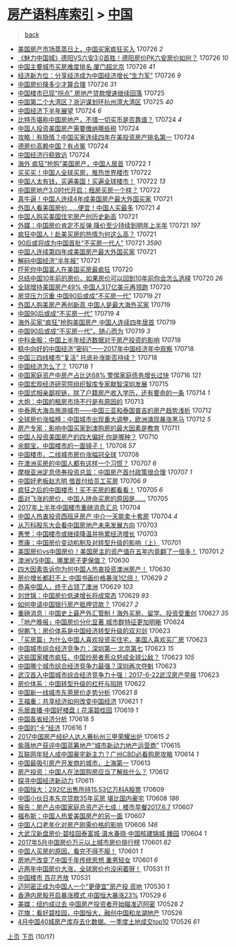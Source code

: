 [房产语料库索引](../../README.md)  > [中国](中国.md)
====
> [back](../README.md)

- [美国房产市场蒸蒸日上，中国买家疯狂买入](http://jkwz.applinzi.com/ittc/6994665026005500945.html#%E7%BE%8E%E5%9B%BD%E6%88%BF%E4%BA%A7%E5%B8%82%E5%9C%BA%E8%92%B8%E8%92%B8%E6%97%A5%E4%B8%8A%EF%BC%8C%E4%B8%AD%E5%9B%BD%E4%B9%B0%E5%AE%B6%E7%96%AF%E7%8B%82%E4%B9%B0%E5%85%A5) 170726 *2* 
- [《魅力中国城》德阳VS六安3:0首胜！德阳房价PK六安房价如何？](http://jkwz.applinzi.com/ittc/6994635758001194000.html#%E3%80%8A%E9%AD%85%E5%8A%9B%E4%B8%AD%E5%9B%BD%E5%9F%8E%E3%80%8B%E5%BE%B7%E9%98%B3VS%E5%85%AD%E5%AE%893%3A0%E9%A6%96%E8%83%9C%EF%BC%81%E5%BE%B7%E9%98%B3%E6%88%BF%E4%BB%B7PK%E5%85%AD%E5%AE%89%E6%88%BF%E4%BB%B7%E5%A6%82%E4%BD%95%EF%BC%9F) 170726 *10* 
- [中国主要城市买房难度排名 厦门超北京](http://jkwz.applinzi.com/ittc/6994629831780992017.html#%E4%B8%AD%E5%9B%BD%E4%B8%BB%E8%A6%81%E5%9F%8E%E5%B8%82%E4%B9%B0%E6%88%BF%E9%9A%BE%E5%BA%A6%E6%8E%92%E5%90%8D+%E5%8E%A6%E9%97%A8%E8%B6%85%E5%8C%97%E4%BA%AC) 170726 *41* 
- [经济新方位：分享经济成为中国经济增长“生力军”](http://jkwz.applinzi.com/ittc/6994599601104225296.html#%E7%BB%8F%E6%B5%8E%E6%96%B0%E6%96%B9%E4%BD%8D%EF%BC%9A%E5%88%86%E4%BA%AB%E7%BB%8F%E6%B5%8E%E6%88%90%E4%B8%BA%E4%B8%AD%E5%9B%BD%E7%BB%8F%E6%B5%8E%E5%A2%9E%E9%95%BF%E2%80%9C%E7%94%9F%E5%8A%9B%E5%86%9B%E2%80%9D) 170726 *9* 
- [中国房价降多少才算合理](http://jkwz.applinzi.com/ittc/6994544227516941328.html#%E4%B8%AD%E5%9B%BD%E6%88%BF%E4%BB%B7%E9%99%8D%E5%A4%9A%E5%B0%91%E6%89%8D%E7%AE%97%E5%90%88%E7%90%86) 170726 *31* 
- [中国楼市已现“拐点” 房地产贷款增速继续回落](http://jkwz.applinzi.com/ittc/6994175637261386768.html#%E4%B8%AD%E5%9B%BD%E6%A5%BC%E5%B8%82%E5%B7%B2%E7%8E%B0%E2%80%9C%E6%8B%90%E7%82%B9%E2%80%9D+%E6%88%BF%E5%9C%B0%E4%BA%A7%E8%B4%B7%E6%AC%BE%E5%A2%9E%E9%80%9F%E7%BB%A7%E7%BB%AD%E5%9B%9E%E8%90%BD) 170725  
- [中国第二个大湾区？浙沪谋划环杭州湾大湾区](http://jkwz.applinzi.com/ittc/6994154509394510864.html#%E4%B8%AD%E5%9B%BD%E7%AC%AC%E4%BA%8C%E4%B8%AA%E5%A4%A7%E6%B9%BE%E5%8C%BA%EF%BC%9F%E6%B5%99%E6%B2%AA%E8%B0%8B%E5%88%92%E7%8E%AF%E6%9D%AD%E5%B7%9E%E6%B9%BE%E5%A4%A7%E6%B9%BE%E5%8C%BA) 170725 *40* 
- [中国经济下半年展望](http://jkwz.applinzi.com/ittc/6993860900745118736.html#%E4%B8%AD%E5%9B%BD%E7%BB%8F%E6%B5%8E%E4%B8%8B%E5%8D%8A%E5%B9%B4%E5%B1%95%E6%9C%9B) 170724 *6* 
- [比特币堪称中国房地产，不惜一切买币是否靠谱？](http://jkwz.applinzi.com/ittc/6993857699102852112.html#%E6%AF%94%E7%89%B9%E5%B8%81%E5%A0%AA%E7%A7%B0%E4%B8%AD%E5%9B%BD%E6%88%BF%E5%9C%B0%E4%BA%A7%EF%BC%8C%E4%B8%8D%E6%83%9C%E4%B8%80%E5%88%87%E4%B9%B0%E5%B8%81%E6%98%AF%E5%90%A6%E9%9D%A0%E8%B0%B1%EF%BC%9F) 170724 *4* 
- [中国人投资美国房产需要缴纳哪些税](http://jkwz.applinzi.com/ittc/6993844762111902737.html#%E4%B8%AD%E5%9B%BD%E4%BA%BA%E6%8A%95%E8%B5%84%E7%BE%8E%E5%9B%BD%E6%88%BF%E4%BA%A7%E9%9C%80%E8%A6%81%E7%BC%B4%E7%BA%B3%E5%93%AA%E4%BA%9B%E7%A8%8E) 170724  
- [攻略｜有隐情？中国买家连续四年在美投资房产排名第一](http://jkwz.applinzi.com/ittc/6993812063502468113.html#%E6%94%BB%E7%95%A5%EF%BD%9C%E6%9C%89%E9%9A%90%E6%83%85%EF%BC%9F%E4%B8%AD%E5%9B%BD%E4%B9%B0%E5%AE%B6%E8%BF%9E%E7%BB%AD%E5%9B%9B%E5%B9%B4%E5%9C%A8%E7%BE%8E%E6%8A%95%E8%B5%84%E6%88%BF%E4%BA%A7%E6%8E%92%E5%90%8D%E7%AC%AC%E4%B8%80) 170724  
- [德房价高赖中国？有点冤](http://jkwz.applinzi.com/ittc/6993800944587113488.html#%E5%BE%B7%E6%88%BF%E4%BB%B7%E9%AB%98%E8%B5%96%E4%B8%AD%E5%9B%BD%EF%BC%9F%E6%9C%89%E7%82%B9%E5%86%A4) 170724  
- [中国经济行稳致远](http://jkwz.applinzi.com/ittc/6993757355098244113.html#%E4%B8%AD%E5%9B%BD%E7%BB%8F%E6%B5%8E%E8%A1%8C%E7%A8%B3%E8%87%B4%E8%BF%9C) 170724  
- [海外 疯狂“抢购”美国房产，中国人居首](http://jkwz.applinzi.com/ittc/6993253953574536208.html#%E6%B5%B7%E5%A4%96+%E7%96%AF%E7%8B%82%E2%80%9C%E6%8A%A2%E8%B4%AD%E2%80%9D%E7%BE%8E%E5%9B%BD%E6%88%BF%E4%BA%A7%EF%BC%8C%E4%B8%AD%E5%9B%BD%E4%BA%BA%E5%B1%85%E9%A6%96) 170722 *1* 
- [买买买！中国人全球买房，推热世界楼市](http://jkwz.applinzi.com/ittc/6993146668172968976.html#%E4%B9%B0%E4%B9%B0%E4%B9%B0%EF%BC%81%E4%B8%AD%E5%9B%BD%E4%BA%BA%E5%85%A8%E7%90%83%E4%B9%B0%E6%88%BF%EF%BC%8C%E6%8E%A8%E7%83%AD%E4%B8%96%E7%95%8C%E6%A5%BC%E5%B8%82) 170722  
- [中国人太有钱，买遍美国！买遍全球楼市！](http://jkwz.applinzi.com/ittc/6993146668156191761.html#%E4%B8%AD%E5%9B%BD%E4%BA%BA%E5%A4%AA%E6%9C%89%E9%92%B1%EF%BC%8C%E4%B9%B0%E9%81%8D%E7%BE%8E%E5%9B%BD%EF%BC%81%E4%B9%B0%E9%81%8D%E5%85%A8%E7%90%83%E6%A5%BC%E5%B8%82%EF%BC%81) 170722 *13* 
- [中国房地产3.0时代开启：租房买房一个样？](http://jkwz.applinzi.com/ittc/6993059086768538640.html#%E4%B8%AD%E5%9B%BD%E6%88%BF%E5%9C%B0%E4%BA%A73.0%E6%97%B6%E4%BB%A3%E5%BC%80%E5%90%AF%EF%BC%9A%E7%A7%9F%E6%88%BF%E4%B9%B0%E6%88%BF%E4%B8%80%E4%B8%AA%E6%A0%B7%EF%BC%9F) 170722  
- [真牛逼！中国人连续4年成美国房产最大外国买家](http://jkwz.applinzi.com/ittc/6992833985393460241.html#%E7%9C%9F%E7%89%9B%E9%80%BC%EF%BC%81%E4%B8%AD%E5%9B%BD%E4%BA%BA%E8%BF%9E%E7%BB%AD4%E5%B9%B4%E6%88%90%E7%BE%8E%E5%9B%BD%E6%88%BF%E4%BA%A7%E6%9C%80%E5%A4%A7%E5%A4%96%E5%9B%BD%E4%B9%B0%E5%AE%B6) 170721  
- [外国人看美国房价……便宜！中国人买最多](http://jkwz.applinzi.com/ittc/6992780495900115984.html#%E5%A4%96%E5%9B%BD%E4%BA%BA%E7%9C%8B%E7%BE%8E%E5%9B%BD%E6%88%BF%E4%BB%B7%E2%80%A6%E2%80%A6%E4%BE%BF%E5%AE%9C%EF%BC%81%E4%B8%AD%E5%9B%BD%E4%BA%BA%E4%B9%B0%E6%9C%80%E5%A4%9A) 170721 *4* 
- [中国人购买美国住宅房产创历史新高](http://jkwz.applinzi.com/ittc/6992691606107718672.html#%E4%B8%AD%E5%9B%BD%E4%BA%BA%E8%B4%AD%E4%B9%B0%E7%BE%8E%E5%9B%BD%E4%BD%8F%E5%AE%85%E6%88%BF%E4%BA%A7%E5%88%9B%E5%8E%86%E5%8F%B2%E6%96%B0%E9%AB%98) 170721  
- [外媒：中国房价肯定不反弹 降价至少持续到明年上半年](http://jkwz.applinzi.com/ittc/6992689451955127312.html#%E5%A4%96%E5%AA%92%EF%BC%9A%E4%B8%AD%E5%9B%BD%E6%88%BF%E4%BB%B7%E8%82%AF%E5%AE%9A%E4%B8%8D%E5%8F%8D%E5%BC%B9+%E9%99%8D%E4%BB%B7%E8%87%B3%E5%B0%91%E6%8C%81%E7%BB%AD%E5%88%B0%E6%98%8E%E5%B9%B4%E4%B8%8A%E5%8D%8A%E5%B9%B4) 170721 *197* 
- [疯狂中国人！赴美买房的热情为何这么高？](http://jkwz.applinzi.com/ittc/6992657179772191760.html#%E7%96%AF%E7%8B%82%E4%B8%AD%E5%9B%BD%E4%BA%BA%EF%BC%81%E8%B5%B4%E7%BE%8E%E4%B9%B0%E6%88%BF%E7%9A%84%E7%83%AD%E6%83%85%E4%B8%BA%E4%BD%95%E8%BF%99%E4%B9%88%E9%AB%98%EF%BC%9F) 170721  
- [90后或将成为中国首批“不买房一代人”](http://jkwz.applinzi.com/ittc/6992468122597327888.html#90%E5%90%8E%E6%88%96%E5%B0%86%E6%88%90%E4%B8%BA%E4%B8%AD%E5%9B%BD%E9%A6%96%E6%89%B9%E2%80%9C%E4%B8%8D%E4%B9%B0%E6%88%BF%E4%B8%80%E4%BB%A3%E4%BA%BA%E2%80%9D) 170721 *3590* 
- [中国人连续第四年成美国房产最大外国买家](http://jkwz.applinzi.com/ittc/6992643810088453136.html#%E4%B8%AD%E5%9B%BD%E4%BA%BA%E8%BF%9E%E7%BB%AD%E7%AC%AC%E5%9B%9B%E5%B9%B4%E6%88%90%E7%BE%8E%E5%9B%BD%E6%88%BF%E4%BA%A7%E6%9C%80%E5%A4%A7%E5%A4%96%E5%9B%BD%E4%B9%B0%E5%AE%B6) 170721  
- [解码中国经济“半年报”](http://jkwz.applinzi.com/ittc/6992585241645286161.html#%E8%A7%A3%E7%A0%81%E4%B8%AD%E5%9B%BD%E7%BB%8F%E6%B5%8E%E2%80%9C%E5%8D%8A%E5%B9%B4%E6%8A%A5%E2%80%9D) 170721  
- [吓死你中国富人在美国买房最疯狂](http://jkwz.applinzi.com/ittc/6992392429314245649.html#%E5%90%93%E6%AD%BB%E4%BD%A0%E4%B8%AD%E5%9B%BD%E5%AF%8C%E4%BA%BA%E5%9C%A8%E7%BE%8E%E5%9B%BD%E4%B9%B0%E6%88%BF%E6%9C%80%E7%96%AF%E7%8B%82) 170720  
- [总结中国10年前的房价，如果房价可以回到10年前你会怎么选择](http://jkwz.applinzi.com/ittc/6992147949654901777.html#%E6%80%BB%E7%BB%93%E4%B8%AD%E5%9B%BD10%E5%B9%B4%E5%89%8D%E7%9A%84%E6%88%BF%E4%BB%B7%EF%BC%8C%E5%A6%82%E6%9E%9C%E6%88%BF%E4%BB%B7%E5%8F%AF%E4%BB%A5%E5%9B%9E%E5%88%B010%E5%B9%B4%E5%89%8D%E4%BD%A0%E4%BC%9A%E6%80%8E%E4%B9%88%E9%80%89%E6%8B%A9) 170720 *26* 
- [全球增持美国房产49% 中国人317亿美元再领跑](http://jkwz.applinzi.com/ittc/6992166790808208400.html#%E5%85%A8%E7%90%83%E5%A2%9E%E6%8C%81%E7%BE%8E%E5%9B%BD%E6%88%BF%E4%BA%A749%25+%E4%B8%AD%E5%9B%BD%E4%BA%BA317%E4%BA%BF%E7%BE%8E%E5%85%83%E5%86%8D%E9%A2%86%E8%B7%91) 170720  
- [房贷压力沉重 中国90后或成“不买房一代”](http://jkwz.applinzi.com/ittc/6992046301272097808.html#%E6%88%BF%E8%B4%B7%E5%8E%8B%E5%8A%9B%E6%B2%89%E9%87%8D+%E4%B8%AD%E5%9B%BD90%E5%90%8E%E6%88%96%E6%88%90%E2%80%9C%E4%B8%8D%E4%B9%B0%E6%88%BF%E4%B8%80%E4%BB%A3%E2%80%9D) 170719 *21* 
- [外国人购美房产再创新高 中国人是最大海外买家](http://jkwz.applinzi.com/ittc/6991954981392221201.html#%E5%A4%96%E5%9B%BD%E4%BA%BA%E8%B4%AD%E7%BE%8E%E6%88%BF%E4%BA%A7%E5%86%8D%E5%88%9B%E6%96%B0%E9%AB%98+%E4%B8%AD%E5%9B%BD%E4%BA%BA%E6%98%AF%E6%9C%80%E5%A4%A7%E6%B5%B7%E5%A4%96%E4%B9%B0%E5%AE%B6) 170719  
- [中国90后或成“不买房一代”](http://jkwz.applinzi.com/ittc/6991948628854572048.html#%E4%B8%AD%E5%9B%BD90%E5%90%8E%E6%88%96%E6%88%90%E2%80%9C%E4%B8%8D%E4%B9%B0%E6%88%BF%E4%B8%80%E4%BB%A3%E2%80%9D) 170719 *4* 
- [海外买家“疯狂”抢购美国房产 中国人连续四年居首](http://jkwz.applinzi.com/ittc/6991938445503890448.html#%E6%B5%B7%E5%A4%96%E4%B9%B0%E5%AE%B6%E2%80%9C%E7%96%AF%E7%8B%82%E2%80%9D%E6%8A%A2%E8%B4%AD%E7%BE%8E%E5%9B%BD%E6%88%BF%E4%BA%A7+%E4%B8%AD%E5%9B%BD%E4%BA%BA%E8%BF%9E%E7%BB%AD%E5%9B%9B%E5%B9%B4%E5%B1%85%E9%A6%96) 170719  
- [中国90后或成“不买房一代”，随心而为](http://jkwz.applinzi.com/ittc/6991685412408787984.html#%E4%B8%AD%E5%9B%BD90%E5%90%8E%E6%88%96%E6%88%90%E2%80%9C%E4%B8%8D%E4%B9%B0%E6%88%BF%E4%B8%80%E4%BB%A3%E2%80%9D%EF%BC%8C%E9%9A%8F%E5%BF%83%E8%80%8C%E4%B8%BA) 170719 *3* 
- [中科金服：中国上半年经济数据对于房产投资的影响](http://jkwz.applinzi.com/ittc/6991699160083203089.html#%E4%B8%AD%E7%A7%91%E9%87%91%E6%9C%8D%EF%BC%9A%E4%B8%AD%E5%9B%BD%E4%B8%8A%E5%8D%8A%E5%B9%B4%E7%BB%8F%E6%B5%8E%E6%95%B0%E6%8D%AE%E5%AF%B9%E4%BA%8E%E6%88%BF%E4%BA%A7%E6%8A%95%E8%B5%84%E7%9A%84%E5%BD%B1%E5%93%8D) 170718  
- [稳中向好的中国经济“密码”——2017年中国经济年中观察](http://jkwz.applinzi.com/ittc/6991671012809507600.html#%E7%A8%B3%E4%B8%AD%E5%90%91%E5%A5%BD%E7%9A%84%E4%B8%AD%E5%9B%BD%E7%BB%8F%E6%B5%8E%E2%80%9C%E5%AF%86%E7%A0%81%E2%80%9D%E2%80%94%E2%80%942017%E5%B9%B4%E4%B8%AD%E5%9B%BD%E7%BB%8F%E6%B5%8E%E5%B9%B4%E4%B8%AD%E8%A7%82%E5%AF%9F) 170718  
- [中国三四线楼市“复活” 托底补涨能否持续？](http://jkwz.applinzi.com/ittc/6991670934938059537.html#%E4%B8%AD%E5%9B%BD%E4%B8%89%E5%9B%9B%E7%BA%BF%E6%A5%BC%E5%B8%82%E2%80%9C%E5%A4%8D%E6%B4%BB%E2%80%9D+%E6%89%98%E5%BA%95%E8%A1%A5%E6%B6%A8%E8%83%BD%E5%90%A6%E6%8C%81%E7%BB%AD%EF%BC%9F) 170718  
- [中国经济怎么了？](http://jkwz.applinzi.com/ittc/6991556978672141329.html#%E4%B8%AD%E5%9B%BD%E7%BB%8F%E6%B5%8E%E6%80%8E%E4%B9%88%E4%BA%86%EF%BC%9F) 170718 *1* 
- [中国家庭资产中房产占比达68% 警惕家庭债务增长过快](http://jkwz.applinzi.com/ittc/6990846797713769489.html#%E4%B8%AD%E5%9B%BD%E5%AE%B6%E5%BA%AD%E8%B5%84%E4%BA%A7%E4%B8%AD%E6%88%BF%E4%BA%A7%E5%8D%A0%E6%AF%94%E8%BE%BE68%25+%E8%AD%A6%E6%83%95%E5%AE%B6%E5%BA%AD%E5%80%BA%E5%8A%A1%E5%A2%9E%E9%95%BF%E8%BF%87%E5%BF%AB) 170716 *121* 
- [中国宏观经济研究院组织智库专家献智深圳发展](http://jkwz.applinzi.com/ittc/6990476581771150353.html#%E4%B8%AD%E5%9B%BD%E5%AE%8F%E8%A7%82%E7%BB%8F%E6%B5%8E%E7%A0%94%E7%A9%B6%E9%99%A2%E7%BB%84%E7%BB%87%E6%99%BA%E5%BA%93%E4%B8%93%E5%AE%B6%E7%8C%AE%E6%99%BA%E6%B7%B1%E5%9C%B3%E5%8F%91%E5%B1%95) 170715  
- [中国式相亲鄙视链，除了户籍房产收入学历，还有要命的一条](http://jkwz.applinzi.com/ittc/6990092052459947024.html#%E4%B8%AD%E5%9B%BD%E5%BC%8F%E7%9B%B8%E4%BA%B2%E9%84%99%E8%A7%86%E9%93%BE%EF%BC%8C%E9%99%A4%E4%BA%86%E6%88%B7%E7%B1%8D%E6%88%BF%E4%BA%A7%E6%94%B6%E5%85%A5%E5%AD%A6%E5%8E%86%EF%BC%8C%E8%BF%98%E6%9C%89%E8%A6%81%E5%91%BD%E7%9A%84%E4%B8%80%E6%9D%A1) 170714 *1* 
- [大炮：中国的租房市场不行是有原因的](http://jkwz.applinzi.com/ittc/6989849419644929041.html#%E5%A4%A7%E7%82%AE%EF%BC%9A%E4%B8%AD%E5%9B%BD%E7%9A%84%E7%A7%9F%E6%88%BF%E5%B8%82%E5%9C%BA%E4%B8%8D%E8%A1%8C%E6%98%AF%E6%9C%89%E5%8E%9F%E5%9B%A0%E7%9A%84) 170713  
- [中泰两大海岛旅游城市——中国三亚和泰国普吉的房产趋势浅析](http://jkwz.applinzi.com/ittc/6989487312185328657.html#%E4%B8%AD%E6%B3%B0%E4%B8%A4%E5%A4%A7%E6%B5%B7%E5%B2%9B%E6%97%85%E6%B8%B8%E5%9F%8E%E5%B8%82%E2%80%94%E2%80%94%E4%B8%AD%E5%9B%BD%E4%B8%89%E4%BA%9A%E5%92%8C%E6%B3%B0%E5%9B%BD%E6%99%AE%E5%90%89%E7%9A%84%E6%88%BF%E4%BA%A7%E8%B6%8B%E5%8A%BF%E6%B5%85%E6%9E%90) 170712  
- [全球房价涨幅榜：中国城市出现重大调整，欧洲涌现暴涨黑马](http://jkwz.applinzi.com/ittc/6989345072171451408.html#%E5%85%A8%E7%90%83%E6%88%BF%E4%BB%B7%E6%B6%A8%E5%B9%85%E6%A6%9C%EF%BC%9A%E4%B8%AD%E5%9B%BD%E5%9F%8E%E5%B8%82%E5%87%BA%E7%8E%B0%E9%87%8D%E5%A4%A7%E8%B0%83%E6%95%B4%EF%BC%8C%E6%AC%A7%E6%B4%B2%E6%B6%8C%E7%8E%B0%E6%9A%B4%E6%B6%A8%E9%BB%91%E9%A9%AC) 170712 *5* 
- [房产专家：影响中国买家到澳购房的最大因素是教育](http://jkwz.applinzi.com/ittc/6989071510831367184.html#%E6%88%BF%E4%BA%A7%E4%B8%93%E5%AE%B6%EF%BC%9A%E5%BD%B1%E5%93%8D%E4%B8%AD%E5%9B%BD%E4%B9%B0%E5%AE%B6%E5%88%B0%E6%BE%B3%E8%B4%AD%E6%88%BF%E7%9A%84%E6%9C%80%E5%A4%A7%E5%9B%A0%E7%B4%A0%E6%98%AF%E6%95%99%E8%82%B2) 170711  
- [中国人投资美国房产的四大偏好 你是哪种？](http://jkwz.applinzi.com/ittc/6988700876418843652.html#%E4%B8%AD%E5%9B%BD%E4%BA%BA%E6%8A%95%E8%B5%84%E7%BE%8E%E5%9B%BD%E6%88%BF%E4%BA%A7%E7%9A%84%E5%9B%9B%E5%A4%A7%E5%81%8F%E5%A5%BD+%E4%BD%A0%E6%98%AF%E5%93%AA%E7%A7%8D%EF%BC%9F) 170710  
- [余额宝，中国楼市的一面镜子！](http://jkwz.applinzi.com/ittc/6987854925676413956.html#%E4%BD%99%E9%A2%9D%E5%AE%9D%EF%BC%8C%E4%B8%AD%E5%9B%BD%E6%A5%BC%E5%B8%82%E7%9A%84%E4%B8%80%E9%9D%A2%E9%95%9C%E5%AD%90%EF%BC%81) 170708 *57* 
- [中国楼市，二线城市房价涨幅冠全球](http://jkwz.applinzi.com/ittc/6987820496916579333.html#%E4%B8%AD%E5%9B%BD%E6%A5%BC%E5%B8%82%EF%BC%8C%E4%BA%8C%E7%BA%BF%E5%9F%8E%E5%B8%82%E6%88%BF%E4%BB%B7%E6%B6%A8%E5%B9%85%E5%86%A0%E5%85%A8%E7%90%83) 170708  
- [在澳洲买房的中国人都有这样一个习惯？](http://jkwz.applinzi.com/ittc/6987580328024474629.html#%E5%9C%A8%E6%BE%B3%E6%B4%B2%E4%B9%B0%E6%88%BF%E7%9A%84%E4%B8%AD%E5%9B%BD%E4%BA%BA%E9%83%BD%E6%9C%89%E8%BF%99%E6%A0%B7%E4%B8%80%E4%B8%AA%E4%B9%A0%E6%83%AF%EF%BC%9F) 170707 *6* 
- [摩根亚洲定息债券投资总监：中国房产首付政策很合理](http://jkwz.applinzi.com/ittc/6987557503737791504.html#%E6%91%A9%E6%A0%B9%E4%BA%9A%E6%B4%B2%E5%AE%9A%E6%81%AF%E5%80%BA%E5%88%B8%E6%8A%95%E8%B5%84%E6%80%BB%E7%9B%91%EF%BC%9A%E4%B8%AD%E5%9B%BD%E6%88%BF%E4%BA%A7%E9%A6%96%E4%BB%98%E6%94%BF%E7%AD%96%E5%BE%88%E5%90%88%E7%90%86) 170707 *1* 
- [中国好老板赵志明 借首付给员工买房](http://jkwz.applinzi.com/ittc/6987058941467821072.html#%E4%B8%AD%E5%9B%BD%E5%A5%BD%E8%80%81%E6%9D%BF%E8%B5%B5%E5%BF%97%E6%98%8E+%E5%80%9F%E9%A6%96%E4%BB%98%E7%BB%99%E5%91%98%E5%B7%A5%E4%B9%B0%E6%88%BF) 170706 *9* 
- [疯狂之后的中国楼市！买不买房的都看看！](http://jkwz.applinzi.com/ittc/6986880977014883345.html#%E7%96%AF%E7%8B%82%E4%B9%8B%E5%90%8E%E7%9A%84%E4%B8%AD%E5%9B%BD%E6%A5%BC%E5%B8%82%EF%BC%81%E4%B9%B0%E4%B8%8D%E4%B9%B0%E6%88%BF%E7%9A%84%E9%83%BD%E7%9C%8B%E7%9C%8B%EF%BC%81) 170705 *6* 
- [面对飞涨的房价，中国人拼命买房的原因是……](http://jkwz.applinzi.com/ittc/6986760406910370820.html#%E9%9D%A2%E5%AF%B9%E9%A3%9E%E6%B6%A8%E7%9A%84%E6%88%BF%E4%BB%B7%EF%BC%8C%E4%B8%AD%E5%9B%BD%E4%BA%BA%E6%8B%BC%E5%91%BD%E4%B9%B0%E6%88%BF%E7%9A%84%E5%8E%9F%E5%9B%A0%E6%98%AF%E2%80%A6%E2%80%A6) 170705  
- [2017年上半年中国楼市重磅消息汇总](http://jkwz.applinzi.com/ittc/6986389439612716037.html#2017%E5%B9%B4%E4%B8%8A%E5%8D%8A%E5%B9%B4%E4%B8%AD%E5%9B%BD%E6%A5%BC%E5%B8%82%E9%87%8D%E7%A3%85%E6%B6%88%E6%81%AF%E6%B1%87%E6%80%BB) 170704  
- [中国人热衷投资西班牙房产 中介一天能卖十套房](http://jkwz.applinzi.com/ittc/6986383900321252357.html#%E4%B8%AD%E5%9B%BD%E4%BA%BA%E7%83%AD%E8%A1%B7%E6%8A%95%E8%B5%84%E8%A5%BF%E7%8F%AD%E7%89%99%E6%88%BF%E4%BA%A7+%E4%B8%AD%E4%BB%8B%E4%B8%80%E5%A4%A9%E8%83%BD%E5%8D%96%E5%8D%81%E5%A5%97%E6%88%BF) 170704 *4* 
- [从万科股东大会看中国房地产未来发展方向](http://jkwz.applinzi.com/ittc/6986125611549328388.html#%E4%BB%8E%E4%B8%87%E7%A7%91%E8%82%A1%E4%B8%9C%E5%A4%A7%E4%BC%9A%E7%9C%8B%E4%B8%AD%E5%9B%BD%E6%88%BF%E5%9C%B0%E4%BA%A7%E6%9C%AA%E6%9D%A5%E5%8F%91%E5%B1%95%E6%96%B9%E5%90%91) 170703  
- [惠誉：中国楼市或继续降温并拖累经济增长](http://jkwz.applinzi.com/ittc/6986031082968187908.html#%E6%83%A0%E8%AA%89%EF%BC%9A%E4%B8%AD%E5%9B%BD%E6%A5%BC%E5%B8%82%E6%88%96%E7%BB%A7%E7%BB%AD%E9%99%8D%E6%B8%A9%E5%B9%B6%E6%8B%96%E7%B4%AF%E7%BB%8F%E6%B5%8E%E5%A2%9E%E9%95%BF) 170703  
- [贾康：中国房价变动机制及对转型升级的影响（上）](http://jkwz.applinzi.com/ittc/6985256325226169349.html#%E8%B4%BE%E5%BA%B7%EF%BC%9A%E4%B8%AD%E5%9B%BD%E6%88%BF%E4%BB%B7%E5%8F%98%E5%8A%A8%E6%9C%BA%E5%88%B6%E5%8F%8A%E5%AF%B9%E8%BD%AC%E5%9E%8B%E5%8D%87%E7%BA%A7%E7%9A%84%E5%BD%B1%E5%93%8D%EF%BC%88%E4%B8%8A%EF%BC%89) 170701  
- [美国房价vs中国房价！美国房主的资产值在五年内竟翻了一倍多！](http://jkwz.applinzi.com/ittc/6985232104752153604.html#%E7%BE%8E%E5%9B%BD%E6%88%BF%E4%BB%B7vs%E4%B8%AD%E5%9B%BD%E6%88%BF%E4%BB%B7%EF%BC%81%E7%BE%8E%E5%9B%BD%E6%88%BF%E4%B8%BB%E7%9A%84%E8%B5%84%E4%BA%A7%E5%80%BC%E5%9C%A8%E4%BA%94%E5%B9%B4%E5%86%85%E7%AB%9F%E7%BF%BB%E4%BA%86%E4%B8%80%E5%80%8D%E5%A4%9A%EF%BC%81) 170701 *2* 
- [澳洲VS中国，哪里房子更保值？](http://jkwz.applinzi.com/ittc/6985013948444050437.html#%E6%BE%B3%E6%B4%B2VS%E4%B8%AD%E5%9B%BD%EF%BC%8C%E5%93%AA%E9%87%8C%E6%88%BF%E5%AD%90%E6%9B%B4%E4%BF%9D%E5%80%BC%EF%BC%9F) 170630  
- [四大因素告诉你为何中国人热衷投资澳洲房产！](http://jkwz.applinzi.com/ittc/6984649351828603908.html#%E5%9B%9B%E5%A4%A7%E5%9B%A0%E7%B4%A0%E5%91%8A%E8%AF%89%E4%BD%A0%E4%B8%BA%E4%BD%95%E4%B8%AD%E5%9B%BD%E4%BA%BA%E7%83%AD%E8%A1%B7%E6%8A%95%E8%B5%84%E6%BE%B3%E6%B4%B2%E6%88%BF%E4%BA%A7%EF%BC%81) 170630  
- [房价增长都赶不上 中国书画价格暴涨1亿倍！](http://jkwz.applinzi.com/ittc/6984632125847241733.html#%E6%88%BF%E4%BB%B7%E5%A2%9E%E9%95%BF%E9%83%BD%E8%B5%B6%E4%B8%8D%E4%B8%8A+%E4%B8%AD%E5%9B%BD%E4%B9%A6%E7%94%BB%E4%BB%B7%E6%A0%BC%E6%9A%B4%E6%B6%A81%E4%BA%BF%E5%80%8D%EF%BC%81) 170629 *2* 
- [恭喜中国人，终于占领了澳洲](http://jkwz.applinzi.com/ittc/6984524453286265861.html#%E6%81%AD%E5%96%9C%E4%B8%AD%E5%9B%BD%E4%BA%BA%EF%BC%8C%E7%BB%88%E4%BA%8E%E5%8D%A0%E9%A2%86%E4%BA%86%E6%BE%B3%E6%B4%B2) 170629 *103* 
- [刘世锦：中国房价低速增长将成常态](http://jkwz.applinzi.com/ittc/6984509435211678725.html#%E5%88%98%E4%B8%96%E9%94%A6%EF%BC%9A%E4%B8%AD%E5%9B%BD%E6%88%BF%E4%BB%B7%E4%BD%8E%E9%80%9F%E5%A2%9E%E9%95%BF%E5%B0%86%E6%88%90%E5%B8%B8%E6%80%81) 170629 *93* 
- [如何申请中国银行房产抵押贷款？](http://jkwz.applinzi.com/ittc/6983850964531282949.html#%E5%A6%82%E4%BD%95%E7%94%B3%E8%AF%B7%E4%B8%AD%E5%9B%BD%E9%93%B6%E8%A1%8C%E6%88%BF%E4%BA%A7%E6%8A%B5%E6%8A%BC%E8%B4%B7%E6%AC%BE%EF%BC%9F) 170627 *2* 
- [重磅消息｜中国史上最严外汇管制！海外买房、留学、投资受重创](http://jkwz.applinzi.com/ittc/6983849179871708165.html#%E9%87%8D%E7%A3%85%E6%B6%88%E6%81%AF%EF%BD%9C%E4%B8%AD%E5%9B%BD%E5%8F%B2%E4%B8%8A%E6%9C%80%E4%B8%A5%E5%A4%96%E6%B1%87%E7%AE%A1%E5%88%B6%EF%BC%81%E6%B5%B7%E5%A4%96%E4%B9%B0%E6%88%BF%E3%80%81%E7%95%99%E5%AD%A6%E3%80%81%E6%8A%95%E8%B5%84%E5%8F%97%E9%87%8D%E5%88%9B) 170627 *35* 
- [「地产晚报」中国房价分化显著 城市群特征更加明晰](http://jkwz.applinzi.com/ittc/6982533917587276804.html#%E3%80%8C%E5%9C%B0%E4%BA%A7%E6%99%9A%E6%8A%A5%E3%80%8D%E4%B8%AD%E5%9B%BD%E6%88%BF%E4%BB%B7%E5%88%86%E5%8C%96%E6%98%BE%E8%91%97+%E5%9F%8E%E5%B8%82%E7%BE%A4%E7%89%B9%E5%BE%81%E6%9B%B4%E5%8A%A0%E6%98%8E%E6%99%B0) 170624  
- [倪鹏飞：房价体系是中国经济转型升级的双刃剑](http://jkwz.applinzi.com/ittc/6982509338659652613.html#%E5%80%AA%E9%B9%8F%E9%A3%9E%EF%BC%9A%E6%88%BF%E4%BB%B7%E4%BD%93%E7%B3%BB%E6%98%AF%E4%B8%AD%E5%9B%BD%E7%BB%8F%E6%B5%8E%E8%BD%AC%E5%9E%8B%E5%8D%87%E7%BA%A7%E7%9A%84%E5%8F%8C%E5%88%83%E5%89%91) 170623  
- [「买房篇」为什么中国人喜欢投资买住宅，美国人喜欢买厂房](http://jkwz.applinzi.com/ittc/6982397740641158149.html#%E3%80%8C%E4%B9%B0%E6%88%BF%E7%AF%87%E3%80%8D%E4%B8%BA%E4%BB%80%E4%B9%88%E4%B8%AD%E5%9B%BD%E4%BA%BA%E5%96%9C%E6%AC%A2%E6%8A%95%E8%B5%84%E4%B9%B0%E4%BD%8F%E5%AE%85%EF%BC%8C%E7%BE%8E%E5%9B%BD%E4%BA%BA%E5%96%9C%E6%AC%A2%E4%B9%B0%E5%8E%82%E6%88%BF) 170623  
- [中国城市综合经济竞争力：深圳第一 北京第七](http://jkwz.applinzi.com/ittc/6982371947806458884.html#%E4%B8%AD%E5%9B%BD%E5%9F%8E%E5%B8%82%E7%BB%BC%E5%90%88%E7%BB%8F%E6%B5%8E%E7%AB%9E%E4%BA%89%E5%8A%9B%EF%BC%9A%E6%B7%B1%E5%9C%B3%E7%AC%AC%E4%B8%80+%E5%8C%97%E4%BA%AC%E7%AC%AC%E4%B8%83) 170623 *15* 
- [这些国家楼市疯狂，中国炒房者惹众怒成全球公敌？](http://jkwz.applinzi.com/ittc/6982362629753275396.html#%E8%BF%99%E4%BA%9B%E5%9B%BD%E5%AE%B6%E6%A5%BC%E5%B8%82%E7%96%AF%E7%8B%82%EF%BC%8C%E4%B8%AD%E5%9B%BD%E7%82%92%E6%88%BF%E8%80%85%E6%83%B9%E4%BC%97%E6%80%92%E6%88%90%E5%85%A8%E7%90%83%E5%85%AC%E6%95%8C%EF%BC%9F) 170623 *105* 
- [中国哪个城市综合经济竞争力最强？深圳再次夺魁](http://jkwz.applinzi.com/ittc/6982297028682843141.html#%E4%B8%AD%E5%9B%BD%E5%93%AA%E4%B8%AA%E5%9F%8E%E5%B8%82%E7%BB%BC%E5%90%88%E7%BB%8F%E6%B5%8E%E7%AB%9E%E4%BA%89%E5%8A%9B%E6%9C%80%E5%BC%BA%EF%BC%9F%E6%B7%B1%E5%9C%B3%E5%86%8D%E6%AC%A1%E5%A4%BA%E9%AD%81) 170623  
- [武汉首入中国城市综合经济竞争力十强｜2017-6-22武汉房产早报](http://jkwz.applinzi.com/ittc/6982279640738432005.html#%E6%AD%A6%E6%B1%89%E9%A6%96%E5%85%A5%E4%B8%AD%E5%9B%BD%E5%9F%8E%E5%B8%82%E7%BB%BC%E5%90%88%E7%BB%8F%E6%B5%8E%E7%AB%9E%E4%BA%89%E5%8A%9B%E5%8D%81%E5%BC%BA%EF%BD%9C2017-6-22%E6%AD%A6%E6%B1%89%E6%88%BF%E4%BA%A7%E6%97%A9%E6%8A%A5) 170623  
- [房价体系：中国转型升级的杠杆与陷阱](http://jkwz.applinzi.com/ittc/6982037957241209860.html#%E6%88%BF%E4%BB%B7%E4%BD%93%E7%B3%BB%EF%BC%9A%E4%B8%AD%E5%9B%BD%E8%BD%AC%E5%9E%8B%E5%8D%87%E7%BA%A7%E7%9A%84%E6%9D%A0%E6%9D%86%E4%B8%8E%E9%99%B7%E9%98%B1) 170622  
- [中国新一线城市东莞房价走势分析](http://jkwz.applinzi.com/ittc/6981666459548648453.html#%E4%B8%AD%E5%9B%BD%E6%96%B0%E4%B8%80%E7%BA%BF%E5%9F%8E%E5%B8%82%E4%B8%9C%E8%8E%9E%E6%88%BF%E4%BB%B7%E8%B5%B0%E5%8A%BF%E5%88%86%E6%9E%90) 170621 *8* 
- [王福重：共享经济如何改变中国经济](http://jkwz.applinzi.com/ittc/6981585154442003460.html#%E7%8E%8B%E7%A6%8F%E9%87%8D%EF%BC%9A%E5%85%B1%E4%BA%AB%E7%BB%8F%E6%B5%8E%E5%A6%82%E4%BD%95%E6%94%B9%E5%8F%98%E4%B8%AD%E5%9B%BD%E7%BB%8F%E6%B5%8E) 170621 *1* 
- [乐居直播·中国好楼盘丨花溪碧桂园](http://jkwz.applinzi.com/ittc/6980929601856340997.html#%E4%B9%90%E5%B1%85%E7%9B%B4%E6%92%AD%C2%B7%E4%B8%AD%E5%9B%BD%E5%A5%BD%E6%A5%BC%E7%9B%98%E4%B8%A8%E8%8A%B1%E6%BA%AA%E7%A2%A7%E6%A1%82%E5%9B%AD) 170619 *1* 
- [中国各省经济分析](http://jkwz.applinzi.com/ittc/6979672024589796356.html#%E4%B8%AD%E5%9B%BD%E5%90%84%E7%9C%81%E7%BB%8F%E6%B5%8E%E5%88%86%E6%9E%90) 170618 *5* 
- [中国的“卡”经济](http://jkwz.applinzi.com/ittc/6979883852062262276.html#%E4%B8%AD%E5%9B%BD%E7%9A%84%E2%80%9C%E5%8D%A1%E2%80%9D%E7%BB%8F%E6%B5%8E) 170616 *1* 
- [2017中国房产经纪人达人赛杭州三甲荣耀出炉](http://jkwz.applinzi.com/ittc/6979423354334217221.html#2017%E4%B8%AD%E5%9B%BD%E6%88%BF%E4%BA%A7%E7%BB%8F%E7%BA%AA%E4%BA%BA%E8%BE%BE%E4%BA%BA%E8%B5%9B%E6%9D%AD%E5%B7%9E%E4%B8%89%E7%94%B2%E8%8D%A3%E8%80%80%E5%87%BA%E7%82%89) 170615 *2* 
- [紫薇地产获评中国蓝筹地产“城市新动力地产运营商”](http://jkwz.applinzi.com/ittc/6979402728303232005.html#%E7%B4%AB%E8%96%87%E5%9C%B0%E4%BA%A7%E8%8E%B7%E8%AF%84%E4%B8%AD%E5%9B%BD%E8%93%9D%E7%AD%B9%E5%9C%B0%E4%BA%A7%E2%80%9C%E5%9F%8E%E5%B8%82%E6%96%B0%E5%8A%A8%E5%8A%9B%E5%9C%B0%E4%BA%A7%E8%BF%90%E8%90%A5%E5%95%86%E2%80%9D) 170615  
- [互联网年轻人成中国豪宅新主力？广州CBD必看购房攻略](http://jkwz.applinzi.com/ittc/6978964257335952389.html#%E4%BA%92%E8%81%94%E7%BD%91%E5%B9%B4%E8%BD%BB%E4%BA%BA%E6%88%90%E4%B8%AD%E5%9B%BD%E8%B1%AA%E5%AE%85%E6%96%B0%E4%B8%BB%E5%8A%9B%EF%BC%9F%E5%B9%BF%E5%B7%9ECBD%E5%BF%85%E7%9C%8B%E8%B4%AD%E6%88%BF%E6%94%BB%E7%95%A5) 170614 *1* 
- [中国最吸引房产开发商的城市，上海第一](http://jkwz.applinzi.com/ittc/6978670453861123077.html#%E4%B8%AD%E5%9B%BD%E6%9C%80%E5%90%B8%E5%BC%95%E6%88%BF%E4%BA%A7%E5%BC%80%E5%8F%91%E5%95%86%E7%9A%84%E5%9F%8E%E5%B8%82%EF%BC%8C%E4%B8%8A%E6%B5%B7%E7%AC%AC%E4%B8%80) 170613  
- [房产投资：中国人在法国购房应当了解些什么？](http://jkwz.applinzi.com/ittc/6978284566501393412.html#%E6%88%BF%E4%BA%A7%E6%8A%95%E8%B5%84%EF%BC%9A%E4%B8%AD%E5%9B%BD%E4%BA%BA%E5%9C%A8%E6%B3%95%E5%9B%BD%E8%B4%AD%E6%88%BF%E5%BA%94%E5%BD%93%E4%BA%86%E8%A7%A3%E4%BA%9B%E4%BB%80%E4%B9%88%EF%BC%9F) 170612  
- [探寻中国经济新动力](http://jkwz.applinzi.com/ittc/6977853544936768516.html#%E6%8E%A2%E5%AF%BB%E4%B8%AD%E5%9B%BD%E7%BB%8F%E6%B5%8E%E6%96%B0%E5%8A%A8%E5%8A%9B) 170611  
- [中国恒大：292亿出售所持15.53亿万科A股票](http://jkwz.applinzi.com/ittc/6977259503656371204.html#%E4%B8%AD%E5%9B%BD%E6%81%92%E5%A4%A7%EF%BC%9A292%E4%BA%BF%E5%87%BA%E5%94%AE%E6%89%80%E6%8C%8115.53%E4%BA%BF%E4%B8%87%E7%A7%91A%E8%82%A1%E7%A5%A8) 170609  
- [中国小伙日本东京贷款35年买房 堪比国内豪宅](http://jkwz.applinzi.com/ittc/6976725849112839173.html#%E4%B8%AD%E5%9B%BD%E5%B0%8F%E4%BC%99%E6%97%A5%E6%9C%AC%E4%B8%9C%E4%BA%AC%E8%B4%B7%E6%AC%BE35%E5%B9%B4%E4%B9%B0%E6%88%BF+%E5%A0%AA%E6%AF%94%E5%9B%BD%E5%86%85%E8%B1%AA%E5%AE%85) 170608 *186* 
- [报告：房产占中国家庭总资产近七成︱楼市早餐2017.6.7](http://jkwz.applinzi.com/ittc/6976479645909124101.html#%E6%8A%A5%E5%91%8A%EF%BC%9A%E6%88%BF%E4%BA%A7%E5%8D%A0%E4%B8%AD%E5%9B%BD%E5%AE%B6%E5%BA%AD%E6%80%BB%E8%B5%84%E4%BA%A7%E8%BF%91%E4%B8%83%E6%88%90%EF%B8%B1%E6%A5%BC%E5%B8%82%E6%97%A9%E9%A4%902017.6.7) 170607  
- [福布斯：中国人热爱美国房产的另一面](http://jkwz.applinzi.com/ittc/6976463349872067589.html#%E7%A6%8F%E5%B8%83%E6%96%AF%EF%BC%9A%E4%B8%AD%E5%9B%BD%E4%BA%BA%E7%83%AD%E7%88%B1%E7%BE%8E%E5%9B%BD%E6%88%BF%E4%BA%A7%E7%9A%84%E5%8F%A6%E4%B8%80%E9%9D%A2) 170607  
- [中国人口老年化对房产刚需价格的影响](http://jkwz.applinzi.com/ittc/6976060222429725700.html#%E4%B8%AD%E5%9B%BD%E4%BA%BA%E5%8F%A3%E8%80%81%E5%B9%B4%E5%8C%96%E5%AF%B9%E6%88%BF%E4%BA%A7%E5%88%9A%E9%9C%80%E4%BB%B7%E6%A0%BC%E7%9A%84%E5%BD%B1%E5%93%8D) 170606 *146* 
- [大武汉新盘房价·碧桂园泰富城·滠水春晓·中国核建锦城·臻园](http://jkwz.applinzi.com/ittc/6975276925252535301.html#%E5%A4%A7%E6%AD%A6%E6%B1%89%E6%96%B0%E7%9B%98%E6%88%BF%E4%BB%B7%C2%B7%E7%A2%A7%E6%A1%82%E5%9B%AD%E6%B3%B0%E5%AF%8C%E5%9F%8E%C2%B7%E6%BB%A0%E6%B0%B4%E6%98%A5%E6%99%93%C2%B7%E4%B8%AD%E5%9B%BD%E6%A0%B8%E5%BB%BA%E9%94%A6%E5%9F%8E%C2%B7%E8%87%BB%E5%9B%AD) 170604 *1* 
- [2017年5月中国房价万元以上城市房价排行榜](http://jkwz.applinzi.com/ittc/6974252828330558468.html#2017%E5%B9%B45%E6%9C%88%E4%B8%AD%E5%9B%BD%E6%88%BF%E4%BB%B7%E4%B8%87%E5%85%83%E4%BB%A5%E4%B8%8A%E5%9F%8E%E5%B8%82%E6%88%BF%E4%BB%B7%E6%8E%92%E8%A1%8C%E6%A6%9C) 170601 *82* 
- [中国人买房的原因，看完不得不服！](http://jkwz.applinzi.com/ittc/6974252329409709060.html#%E4%B8%AD%E5%9B%BD%E4%BA%BA%E4%B9%B0%E6%88%BF%E7%9A%84%E5%8E%9F%E5%9B%A0%EF%BC%8C%E7%9C%8B%E5%AE%8C%E4%B8%8D%E5%BE%97%E4%B8%8D%E6%9C%8D%EF%BC%81) 170601 *1* 
- [房地产改变了中国千年传统思想 重男轻女](http://jkwz.applinzi.com/ittc/6974210318686225412.html#%E6%88%BF%E5%9C%B0%E4%BA%A7%E6%94%B9%E5%8F%98%E4%BA%86%E4%B8%AD%E5%9B%BD%E5%8D%83%E5%B9%B4%E4%BC%A0%E7%BB%9F%E6%80%9D%E6%83%B3+%E9%87%8D%E7%94%B7%E8%BD%BB%E5%A5%B3) 170601 *6* 
- [近两年中国房价大涨，全球房价也没闲着呀！](http://jkwz.applinzi.com/ittc/6973781227625513988.html#%E8%BF%91%E4%B8%A4%E5%B9%B4%E4%B8%AD%E5%9B%BD%E6%88%BF%E4%BB%B7%E5%A4%A7%E6%B6%A8%EF%BC%8C%E5%85%A8%E7%90%83%E6%88%BF%E4%BB%B7%E4%B9%9F%E6%B2%A1%E9%97%B2%E7%9D%80%E5%91%80%EF%BC%81) 170531 *11* 
- [中国楼市 百花齐放](http://jkwz.applinzi.com/ittc/6973657755519812612.html#%E4%B8%AD%E5%9B%BD%E6%A5%BC%E5%B8%82+%E7%99%BE%E8%8A%B1%E9%BD%90%E6%94%BE) 170531  
- [迈阿密正成为中国人一个“更便宜”房产投 资地](http://jkwz.applinzi.com/ittc/6973368626907186180.html#%E8%BF%88%E9%98%BF%E5%AF%86%E6%AD%A3%E6%88%90%E4%B8%BA%E4%B8%AD%E5%9B%BD%E4%BA%BA%E4%B8%80%E4%B8%AA%E2%80%9C%E6%9B%B4%E4%BE%BF%E5%AE%9C%E2%80%9D%E6%88%BF%E4%BA%A7%E6%8A%95+%E8%B5%84%E5%9C%B0) 170530 *1* 
- [香港内房股开启暴涨模式 中国恒大暴涨23%](http://jkwz.applinzi.com/ittc/6973135478642443268.html#%E9%A6%99%E6%B8%AF%E5%86%85%E6%88%BF%E8%82%A1%E5%BC%80%E5%90%AF%E6%9A%B4%E6%B6%A8%E6%A8%A1%E5%BC%8F+%E4%B8%AD%E5%9B%BD%E6%81%92%E5%A4%A7%E6%9A%B4%E6%B6%A823%25) 170529 *6* 
- [美媒：纽约成过去 中国房产投资者开始瞄准迈阿密](http://jkwz.applinzi.com/ittc/6972609152747570180.html#%E7%BE%8E%E5%AA%92%EF%BC%9A%E7%BA%BD%E7%BA%A6%E6%88%90%E8%BF%87%E5%8E%BB+%E4%B8%AD%E5%9B%BD%E6%88%BF%E4%BA%A7%E6%8A%95%E8%B5%84%E8%80%85%E5%BC%80%E5%A7%8B%E7%9E%84%E5%87%86%E8%BF%88%E9%98%BF%E5%AF%86) 170528 *2* 
- [花旗：看好碧桂园，中国恒大，融创中国和龙湖地产](http://jkwz.applinzi.com/ittc/6972117394309776389.html#%E8%8A%B1%E6%97%97%EF%BC%9A%E7%9C%8B%E5%A5%BD%E7%A2%A7%E6%A1%82%E5%9B%AD%EF%BC%8C%E4%B8%AD%E5%9B%BD%E6%81%92%E5%A4%A7%EF%BC%8C%E8%9E%8D%E5%88%9B%E4%B8%AD%E5%9B%BD%E5%92%8C%E9%BE%99%E6%B9%96%E5%9C%B0%E4%BA%A7) 170526  
- [4月中国40城房产库存去化数据、一季度土地成交top10](http://jkwz.applinzi.com/ittc/6972053831759168516.html#4%E6%9C%88%E4%B8%AD%E5%9B%BD40%E5%9F%8E%E6%88%BF%E4%BA%A7%E5%BA%93%E5%AD%98%E5%8E%BB%E5%8C%96%E6%95%B0%E6%8D%AE%E3%80%81%E4%B8%80%E5%AD%A3%E5%BA%A6%E5%9C%9F%E5%9C%B0%E6%88%90%E4%BA%A4top10) 170526 *61* 


 [上页](中国11.md) [下页](中国9.md)          (10/17)